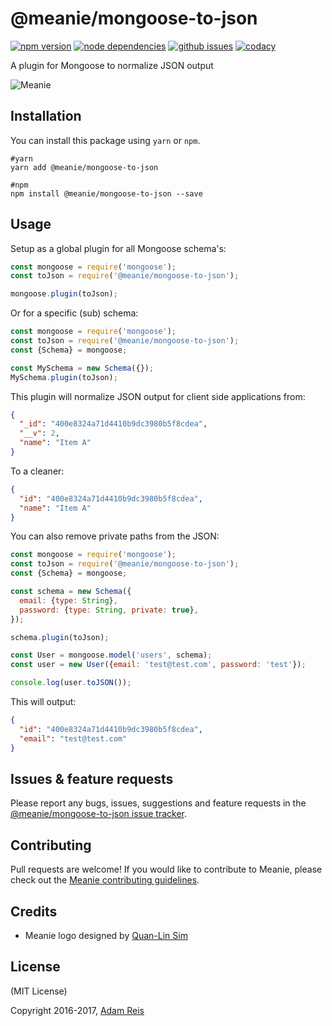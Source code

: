 # @meanie/mongoose-to-json

[![npm version](https://img.shields.io/npm/v/@meanie/mongoose-to-json.svg)](https://www.npmjs.com/package/@meanie/mongoose-to-json)
[![node dependencies](https://david-dm.org/meanie/mongoose-to-json.svg)](https://david-dm.org/meanie/mongoose-to-json)
[![github issues](https://img.shields.io/github/issues/meanie/mongoose-to-json.svg)](https://github.com/meanie/mongoose-to-json/issues)
[![codacy](https://img.shields.io/codacy/400e8324a71d4410b9dc3980b5f8cdea.svg)](https://www.codacy.com/app/meanie/mongoose-to-json)


A plugin for Mongoose to normalize JSON output

![Meanie](https://raw.githubusercontent.com/meanie/meanie/master/meanie-logo-full.png)

## Installation

You can install this package using `yarn` or `npm`.

```shell
#yarn
yarn add @meanie/mongoose-to-json

#npm
npm install @meanie/mongoose-to-json --save
```

## Usage

Setup as a global plugin for all Mongoose schema's:

```js
const mongoose = require('mongoose');
const toJson = require('@meanie/mongoose-to-json');

mongoose.plugin(toJson);
```

Or for a specific (sub) schema:

```js
const mongoose = require('mongoose');
const toJson = require('@meanie/mongoose-to-json');
const {Schema} = mongoose;

const MySchema = new Schema({});
MySchema.plugin(toJson);
```

This plugin will normalize JSON output for client side applications from:

```json
{
  "_id": "400e8324a71d4410b9dc3980b5f8cdea",
  "__v": 2,
  "name": "Item A"
}
```

To a cleaner:

```json
{
  "id": "400e8324a71d4410b9dc3980b5f8cdea",
  "name": "Item A"
}
```

You can also remove private paths from the JSON:

```js
const mongoose = require('mongoose');
const toJson = require('@meanie/mongoose-to-json');
const {Schema} = mongoose;

const schema = new Schema({
  email: {type: String},
  password: {type: String, private: true},
});

schema.plugin(toJson);

const User = mongoose.model('users', schema);
const user = new User({email: 'test@test.com', password: 'test'});

console.log(user.toJSON());
```

This will output:

```json
{
  "id": "400e8324a71d4410b9dc3980b5f8cdea",
  "email": "test@test.com"
}
```

## Issues & feature requests

Please report any bugs, issues, suggestions and feature requests in the [@meanie/mongoose-to-json issue tracker](https://github.com/meanie/mongoose-to-json/issues).

## Contributing

Pull requests are welcome! If you would like to contribute to Meanie, please check out the [Meanie contributing guidelines](https://github.com/meanie/meanie/blob/master/CONTRIBUTING.md).

## Credits

* Meanie logo designed by [Quan-Lin Sim](mailto:quan.lin.sim+meanie@gmail.com)

## License
(MIT License)

Copyright 2016-2017, [Adam Reis](https://adam.reis.nz)

